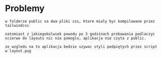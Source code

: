 # Problemy
    w folderze public sa dwa pliki css, ktore mialy byc kompilowane przez tailwindcss

    natomiast z jakiegokolwiek powodu po 3 godzinach probowania podlaczyc scierwo do layoutu nic nie pomoglo, aplikacja nie czyta z public. 

    ze wzgledu na to aplikacja bedzie uzywac styli podpiętych przez script w layout.pug